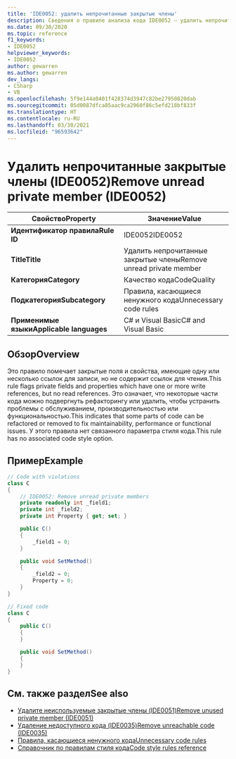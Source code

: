 ```yaml
---
title: 'IDE0052: удалить непрочитанные закрытые члены'
description: Сведения о правиле анализа кода IDE0052 — удалить непрочитанные закрытые члены
ms.date: 09/30/2020
ms.topic: reference
f1_keywords:
- IDE0052
helpviewer_keywords:
- IDE0052
author: gewarren
ms.author: gewarren
dev_langs:
- CSharp
- VB
ms.openlocfilehash: 5f9e144a0401f428374d3947c82be27950820dab
ms.sourcegitcommit: 05d0087dfca85aac9ca2960f86c5efd218bf833f
ms.translationtype: HT
ms.contentlocale: ru-RU
ms.lasthandoff: 03/30/2021
ms.locfileid: "96593642"
---
```

# <a name="remove-unread-private-member-ide0052"></a><span data-ttu-id="4f98c-103">Удалить непрочитанные закрытые члены (IDE0052)</span><span class="sxs-lookup"><span data-stu-id="4f98c-103">Remove unread private member (IDE0052)</span></span>

|<span data-ttu-id="4f98c-104">Свойство</span><span class="sxs-lookup"><span data-stu-id="4f98c-104">Property</span></span>|<span data-ttu-id="4f98c-105">Значение</span><span class="sxs-lookup"><span data-stu-id="4f98c-105">Value</span></span>|
|-|-|
| <span data-ttu-id="4f98c-106">**Идентификатор правила**</span><span class="sxs-lookup"><span data-stu-id="4f98c-106">**Rule ID**</span></span> | <span data-ttu-id="4f98c-107">IDE0052</span><span class="sxs-lookup"><span data-stu-id="4f98c-107">IDE0052</span></span> |
| <span data-ttu-id="4f98c-108">**Title**</span><span class="sxs-lookup"><span data-stu-id="4f98c-108">**Title**</span></span> | <span data-ttu-id="4f98c-109">Удалить непрочитанные закрытые члены</span><span class="sxs-lookup"><span data-stu-id="4f98c-109">Remove unread private member</span></span> |
| <span data-ttu-id="4f98c-110">**Категория**</span><span class="sxs-lookup"><span data-stu-id="4f98c-110">**Category**</span></span> | <span data-ttu-id="4f98c-111">Качество кода</span><span class="sxs-lookup"><span data-stu-id="4f98c-111">CodeQuality</span></span> |
| <span data-ttu-id="4f98c-112">**Подкатегория**</span><span class="sxs-lookup"><span data-stu-id="4f98c-112">**Subcategory**</span></span> | <span data-ttu-id="4f98c-113">Правила, касающиеся ненужного кода</span><span class="sxs-lookup"><span data-stu-id="4f98c-113">Unnecessary code rules</span></span> |
| <span data-ttu-id="4f98c-114">**Применимые языки**</span><span class="sxs-lookup"><span data-stu-id="4f98c-114">**Applicable languages**</span></span> | <span data-ttu-id="4f98c-115">C# и Visual Basic</span><span class="sxs-lookup"><span data-stu-id="4f98c-115">C# and Visual Basic</span></span> |

## <a name="overview"></a><span data-ttu-id="4f98c-116">Обзор</span><span class="sxs-lookup"><span data-stu-id="4f98c-116">Overview</span></span>

<span data-ttu-id="4f98c-117">Это правило помечает закрытые поля и свойства, имеющие одну или несколько ссылок для записи, но не содержит ссылок для чтения.</span><span class="sxs-lookup"><span data-stu-id="4f98c-117">This rule flags private fields and properties which have one or more write references, but no read references.</span></span> <span data-ttu-id="4f98c-118">Это означает, что некоторые части кода можно подвергнуть рефакторингу или удалить, чтобы устранить проблемы с обслуживанием, производительностью или функциональностью.</span><span class="sxs-lookup"><span data-stu-id="4f98c-118">This indicates that some parts of code can be refactored or removed to fix maintainability, performance or functional issues.</span></span> <span data-ttu-id="4f98c-119">У этого правила нет связанного параметра стиля кода.</span><span class="sxs-lookup"><span data-stu-id="4f98c-119">This rule has no associated code style option.</span></span>

## <a name="example"></a><span data-ttu-id="4f98c-120">Пример</span><span class="sxs-lookup"><span data-stu-id="4f98c-120">Example</span></span>

```csharp
// Code with violations
class C
{
    // IDE0052: Remove unread private members
    private readonly int _field1;
    private int _field2;
    private int Property { get; set; }

    public C()
    {
        _field1 = 0;
    }

    public void SetMethod()
    {
        _field2 = 0;
        Property = 0;
    }
}

// Fixed code
class C
{
    public C()
    {
    }

    public void SetMethod()
    {
    }
}
```

## <a name="see-also"></a><span data-ttu-id="4f98c-121">См. также раздел</span><span class="sxs-lookup"><span data-stu-id="4f98c-121">See also</span></span>

- [<span data-ttu-id="4f98c-122">Удалите неиспользуемые закрытые члены (IDE0051)</span><span class="sxs-lookup"><span data-stu-id="4f98c-122">Remove unused private member (IDE0051)</span></span>](ide0051.md)
- [<span data-ttu-id="4f98c-123">Удаление недоступного кода (IDE0035)</span><span class="sxs-lookup"><span data-stu-id="4f98c-123">Remove unreachable code (IDE0035)</span></span>](ide0035.md)
- [<span data-ttu-id="4f98c-124">Правила, касающиеся ненужного кода</span><span class="sxs-lookup"><span data-stu-id="4f98c-124">Unnecessary code rules</span></span>](unnecessary-code-rules.md)
- [<span data-ttu-id="4f98c-125">Справочник по правилам стиля кода</span><span class="sxs-lookup"><span data-stu-id="4f98c-125">Code style rules reference</span></span>](index.md)
